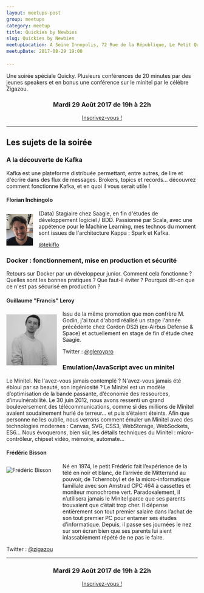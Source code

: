 ```yaml
---
layout: meetups-post
group: meetups
category: meetup
title: Quickies by Newbies
slug: Quickies by Newbies
meetupLocation: A Seine Innopolis, 72 Rue de la République, Le Petit Quevilly
meetupDate: 2017-08-29 19:00

---
```


Une soirée spéciale Quicky. Plusieurs conférences de 20 minutes par des jeunes speakers et en bonus une conférence sur le minitel par le célèbre Zigazou.

<div style="text-align: center;">
  <h3>Mardi 29 Août 2017 de 19h à 22h</h3>
  <p>
    <a class="button" target="_blank" href="http://meetu.ps/c/3dJFv/B5s8T/f">
      Inscrivez-vous !
    </a>
  </p>
</div>

----

## Les sujets de la soirée

### A la découverte de Kafka

<p>Kafka est une plateforme distribuée permettant, entre autres, de lire et d'écrire dans des flux de messages. Brokers, topics et records... découvrez comment fonctionne Kafka, et en quoi il vous serait utile !</p>

#### Florian Inchingolo

<img src="/images/meetups/florian.png" alt="Florian Inchingolo" width="70" style="float: left; margin: 10px 15px 0px 0px;"/>

<p style="overflow: auto;">(Data) Stagiaire chez Saagie, en fin d'études de développement logiciel / BDD.
                           Passionné par Scala, avec une appétence pour le Machine Learning, mes technos du moment sont issues de l'architecture Kappa : Spark et Kafka.</p>
<a href="https://twitter.com/tekiflo">@tekiflo</a>


### Docker : fonctionnement, mise en production et sécurité

<p>Retours sur Docker par un développeur junior. Comment cela fonctionne ? Quelles sont les bonnes pratiques ? Que faut-il éviter ? Pourquoi dit-on que ce n'est pas sécurisé en production ?</p>

#### Guillaume "Francis" Leroy

<img src="/images/meetups/gleroy.jpg" alt="Antony Godin" width="133" style="float: left; margin: 10px 15px 0px 0px;"/>

Issu de la même promotion que mon confrère M. Godin, j'ai tout d'abord réalisé un stage l'année précédente chez Cordon DS2i (ex-Airbus Defense & Space) et actuellement en stage de fin d'étude chez Saagie.

Twitter : [@gleroypro](https://twitter.com/gleroypro)

### Emulation/JavaScript avec un minitel

Le Minitel.
Ne l'avez-vous jamais contemplé ? N'avez-vous jamais été ébloui par sa beauté, son ingéniosité ? Le Minitel est un modèle d’optimisation de la bande passante, d’économie des ressources, d’invulnérabilité.
Le 30 juin 2012, nous avons ressenti un grand bouleversement des télécommunications, comme si des millions de Minitel avaient soudainement hurlé de terreur… et puis s’étaient éteints. 
Afin que personne ne les oublie, nous verrons comment émuler un Minitel avec des technologies modernes : Canvas, SVG, CSS3, WebStorage, WebSockets, ES6…
Nous évoquerons, bien sûr, les détails techniques du Minitel : micro-contrôleur, chipset vidéo, mémoire, automate…


#### Frédéric Bisson


<img src="https://pbs.twimg.com/profile_images/466834244266770432/Wc87gQBY_400x400.png" alt="Frédéric Bisson" width="133" style="float: left; margin: 10px 15px 0px 0px;"/>

<p style="overflow: auto;">Né en 1974, le petit Frédéric fait l’expérience de la télé en noir et blanc, de l’arrivée de Mitterrand au pouvoir, de Tchernobyl et de la micro-informatique familiale avec son Amstrad CPC 464 à cassettes et moniteur monochrome vert. Paradoxalement, il n’utilisera jamais le Minitel parce que ses parents trouvaient que c’était trop cher. Il dépense entièrement son tout premier salaire dans l’achat de son tout premier PC pour entamer ses études d’informatique. Depuis, il passe ses journées le nez sur son écran bien que ses parents lui aient inlassablement répété de ne pas le faire.</p>

Twitter : [@zigazou](https://twitter.com/zigazou)

----

<div style="text-align: center;">
  <h3>Mardi 29 Août 2017 de 19h à 22h</h3>
    <p>
      <a class="button" target="_blank" href="http://meetu.ps/c/3dJFv/B5s8T/f">
        Inscrivez-vous !
      </a>
    </p>  
</div>
